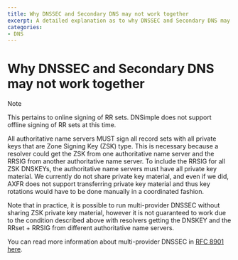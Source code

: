 ```yaml
---
title: Why DNSSEC and Secondary DNS may not work together
excerpt: A detailed explanation as to why DNSSEC and Secondary DNS may not be compatible together.
categories:
- DNS
---
```


# Why DNSSEC and Secondary DNS may not work together

> [!NOTE]
> This pertains to online signing of RR sets. DNSimple does not support offline signing of RR sets at this time.

All authoritative name servers MUST sign all record sets with all private keys that are Zone Signing Key (ZSK) type. This is necessary because a resolver could get the ZSK from one authoritative name server and the RRSIG from another authoritative name server. To include the RRSIG for all ZSK DNSKEYs, the authoritative name servers must have all private key material. We currently do not share private key material, and even if we did, AXFR does not support transferring private key material and thus key rotations would have to be done manually in a coordinated fashion.

Note that in practice, it is possible to run multi-provider DNSSEC without sharing ZSK private key material, however it is not guaranteed to work due to the condition described above with resolvers getting the DNSKEY and the RRset + RRSIG from different authoritative name servers.

You can read more information about multi-provider DNSSEC in [RFC 8901 here](https://datatracker.ietf.org/doc/html/rfc8901).
